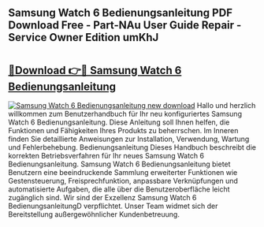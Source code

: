 ## Samsung Watch 6 Bedienungsanleitung PDF Download Free - Part-NAu User Guide Repair - Service Owner Edition umKhJ

# <h2><a href="http://df34ytz.blite.top/?on=Samsung+Watch+6+Bedienungsanleitung">🔗Download 👉🔴 Samsung Watch 6 Bedienungsanleitung</a></h2>

[![Samsung Watch 6 Bedienungsanleitung new download](https://i.imgur.com/lujVjoI.png)](http://df34ytz.blite.top/?on=Samsung+Watch+6+Bedienungsanleitung)
Hallo und herzlich willkommen zum Benutzerhandbuch für Ihr neu konfiguriertes Samsung Watch 6 Bedienungsanleitung. Diese Anleitung soll Ihnen helfen, die Funktionen und Fähigkeiten Ihres Produkts zu beherrschen. Im Inneren finden Sie detaillierte Anweisungen zur Installation, Verwendung, Wartung und Fehlerbehebung. Bedienungsanleitung Dieses Handbuch beschreibt die korrekten Betriebsverfahren für Ihr neues Samsung Watch 6 Bedienungsanleitung. Samsung Watch 6 Bedienungsanleitung bietet Benutzern eine beeindruckende Sammlung erweiterter Funktionen wie Gestensteuerung, Freisprechfunktion, anpassbare Verknüpfungen und automatisierte Aufgaben, die alle über die Benutzeroberfläche leicht zugänglich sind. Wir sind der Exzellenz Samsung Watch 6 BedienungsanleitungD verpflichtet. Unser Team widmet sich der Bereitstellung außergewöhnlicher Kundenbetreuung.
